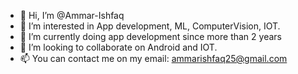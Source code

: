 - 👋 Hi, I’m @Ammar-Ishfaq
- 👀 I’m interested in App development, ML, ComputerVision, IOT.
- 🌱 I’m currently doing app development since more than 2 years
- 💞️ I’m looking to collaborate on Android and IOT.
- 📫 You can contact me on my email: ammarishfaq25@gmail.com

<!---
Ammar-Ishfaq/Ammar-Ishfaq is a ✨ special ✨ repository because its `README.md` (this file) appears on your GitHub profile.
You can click the Preview link to take a look at your changes.
--->
